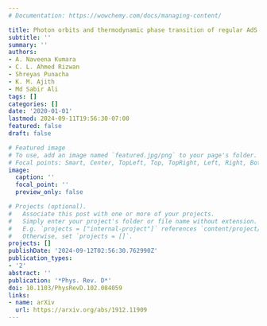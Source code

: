 ```yaml
---
# Documentation: https://wowchemy.com/docs/managing-content/

title: Photon orbits and thermodynamic phase transition of regular AdS black holes
subtitle: ''
summary: ''
authors:
- A. Naveena Kumara
- C. L. Ahmed Rizwan
- Shreyas Punacha
- K. M. Ajith
- Md Sabir Ali
tags: []
categories: []
date: '2020-01-01'
lastmod: 2024-09-11T19:56:30-07:00
featured: false
draft: false

# Featured image
# To use, add an image named `featured.jpg/png` to your page's folder.
# Focal points: Smart, Center, TopLeft, Top, TopRight, Left, Right, BottomLeft, Bottom, BottomRight.
image:
  caption: ''
  focal_point: ''
  preview_only: false

# Projects (optional).
#   Associate this post with one or more of your projects.
#   Simply enter your project's folder or file name without extension.
#   E.g. `projects = ["internal-project"]` references `content/project/deep-learning/index.md`.
#   Otherwise, set `projects = []`.
projects: []
publishDate: '2024-09-12T02:56:30.762990Z'
publication_types:
- '2'
abstract: ''
publication: '*Phys. Rev. D*'
doi: 10.1103/PhysRevD.102.084059
links:
- name: arXiv
  url: https://arxiv.org/abs/1912.11909
---
```

